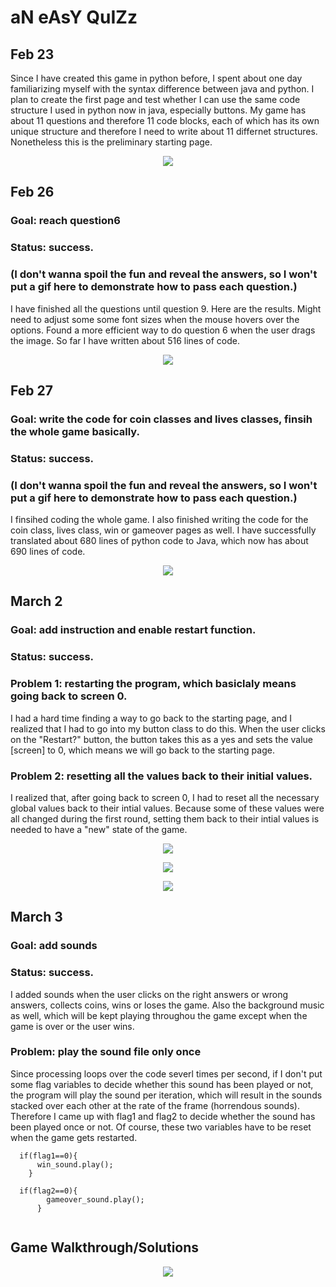 # aN eAsY QuIZz

## Feb 23

Since I have created this game in python before, I spent about one day familiarizing myself with the syntax difference between java and python. I plan to create the first page and test whether I can use the same code structure I used in python now in java, especially buttons. My game has about 11 questions and therefore 11 code blocks, each of which has its own unique structure and therefore I need to write about 11 differnet structures. Nonetheless this is the preliminary starting page. 

<p align="center">
  <img src="https://github.com/fyk211/Intro-to-IM/blob/main/midtermProject/progress_images/Feb23.gif?raw=true">
</p>


## Feb 26 
### Goal: reach question6
### Status: success. 
### (I don't wanna spoil the fun and reveal the answers, so I won't put a gif here to demonstrate how to pass each question.)
I have finished all the questions until question 9. Here are the results. Might need to adjust some some font sizes when the mouse hovers over the options. Found a more efficient way to do question 6 when the user drags the image. So far I have written about 516 lines of code. 

<p align="center">
  <img src="https://github.com/fyk211/Intro-to-IM/blob/main/midtermProject/progress_images/Screen%20Shot%202021-03-01%20at%2011.45.55%20PM.png?raw=true">
</p>

## Feb 27
### Goal: write the code for coin classes and lives classes, finsih the whole game basically. 
### Status: success. 
### (I don't wanna spoil the fun and reveal the answers, so I won't put a gif here to demonstrate how to pass each question.)
I finsihed coding the whole game. I also finished writing the code for the coin class, lives class, win or gameover pages as well. I have successfully translated about 680 lines of python code to Java, which now has about 690 lines of code. 

<p align="center">
  <img src="https://github.com/fyk211/Intro-to-IM/blob/main/midtermProject/progress_images/Screen%20Shot%202021-03-01%20at%2011.47.09%20PM.png?raw=true">
</p>

## March 2
### Goal: add instruction and enable restart function. 
### Status: success. 
### Problem 1: restarting the program, which basiclaly means going back to screen 0.
I had a hard time finding a way to go back to the starting page, and I realized that I had to go into my button class to do this. When the user clicks on the "Restart?" button, the button takes this as a yes and sets the value [screen] to 0, which means we will go back to the starting page. 
### Problem 2: resetting all the values back to their initial values. 
I realized that, after going back to screen 0, I had to reset all the necessary global values back to their intial values. Because some of these values were all changed during the first round, setting them back to their intial values is needed to have a "new" state of the game. 

<p align="center">
  <img src="https://github.com/fyk211/Intro-to-IM/blob/main/midtermProject/progress_images/Screen%20Shot%202021-03-03%20at%2011.33.09%20PM.png?raw=true">
</p>

<p align="center">
  <img src="https://github.com/fyk211/Intro-to-IM/blob/main/midtermProject/progress_images/Screen%20Shot%202021-03-03%20at%2011.33.35%20PM.png?raw=true">
</p>

<p align="center">
  <img src="https://github.com/fyk211/Intro-to-IM/blob/main/midtermProject/progress_images/Screen%20Shot%202021-03-03%20at%2011.33.43%20PM.png?raw=true">
</p>


## March 3
### Goal: add sounds
### Status: success.
I added sounds when the user clicks on the right answers or wrong answers, collects coins, wins or loses the game. Also the background music as well, which will be kept playing throughou the game except when the game is over or the user wins. 
### Problem: play the sound file only once
Since processing loops over the code severl times per second, if I don't put some flag variables to decide whether this sound has been played or not, the program will play the sound per iteration, which will result in the sounds stacked over each other at the rate of the frame (horrendous sounds). Therefore I came up with flag1 and flag2 to decide whether the sound has been played once or not. Of course, these two variables have to be reset when the game gets restarted. 

```
  if(flag1==0){
      win_sound.play();
    }
    
  if(flag2==0){
        gameover_sound.play();
      }
  
 ```

## Game Walkthrough/Solutions

<a href="https://youtu.be/md5BUZngqeI">
<p align="center">
  <img src="https://github.com/fyk211/Intro-to-IM/blob/main/midtermProject/progress_images/Screen%20Shot%202021-03-03%20at%2011.33.35%20PM.png?raw=true">
</p>
</a>


